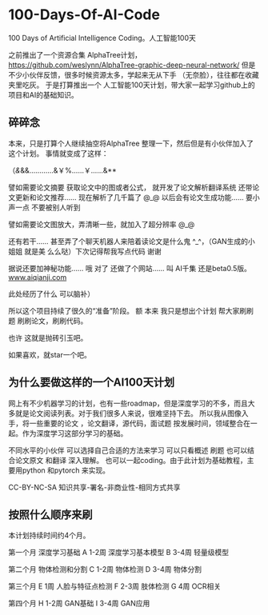# 100-Days-Of-AI-Code
100 Days of Artificial Intelligence Coding。人工智能100天

之前推出了一个资源合集 AlphaTree计划，https://github.com/weslynn/AlphaTree-graphic-deep-neural-network/
但是不少小伙伴反馈，很多时候资源太多，学起来无从下手 （无奈脸），往往都在收藏夹里吃灰。 于是打算推出一个 人工智能100天计划，带大家一起学习github上的项目和AI的基础知识。

## 碎碎念
本来，只是打算个人继续抽空将AlphaTree 整理一下，然后但是有小伙伴加入了这个计划。
事情就变成了这样：

（*&*&&…………&￥%……￥……&**

譬如需要论文摘要 获取论文中的图或者公式， 就开发了论文解析翻译系统 还带论文更新和论文推荐…… 现在解析了几千篇了 @_@ 以后会有论文生成功能…… 要小声一点 不要被别人听到

譬如需要论文图放大，弄清晰一些，就加入了超分辨率 @_@


还有若干…… 甚至弄了个聊天机器人来陪着读论文是什么鬼 ^_^，（GAN生成的小姐姐 就是美 么么哒）下次记得帮我写点代码 谢谢 

据说还要加神秘功能……
哦 对了 还做了个网站…… 叫 AI千集  还是beta0.5版。  www.aiqianji.com  

此处经历了什么 可以脑补）


所以这个项目持续了很久的“准备”阶段。 额 本来 我只是想出个计划 帮大家刷刷题 刷刷论文，刷刷代码。

也许 这就是抛砖引玉吧。

如果喜欢，就star一个吧。

## 为什么要做这样的一个AI100天计划

网上有不少机器学习的计划，也有一些roadmap，但是深度学习的不多，而且大多就是论文阅读列表。对于我们很多人来说，很难坚持下去。 
所以我从图像入手，将一些重要的论文 ，论文翻译，源代码，面试题 按发展时间，领域整合在一起。作为深度学习这部分学习的基础。

不同水平的小伙伴 可以选择自己合适的方法来学习
可以只看概述 刷题
也可以结合论文原文 和翻译 深入理解。
也可以一起coding。由于此计划为基础教程，主要用python 和pytorch 来实现。

CC-BY-NC-SA 知识共享-署名-非商业性-相同方式共享


## 按照什么顺序来刷
本计划持续时间约4个月。

第一个月 深度学习基础
A 1-2周 深度学习基本模型 
B 3-4周 轻量级模型



第二个月 物体检测和分割
C 1-2周 物体检测
D 3-4周 物体分割

第三个月
E 1周 人脸与特征点检测
F 2-3周 肢体检测
G 4周 OCR相关

第四个月
H 1-2周 GAN基础
I 3-4周 GAN应用

